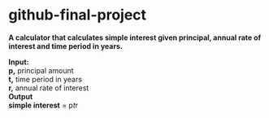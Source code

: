 # github-final-project

<b>A calculator that calculates simple interest given principal, annual rate of interest and time period in years.</b><br>

<b>Input:</b><br>
   <b>p,</b> principal amount<br>
   <b>t,</b> time period in years<br>
  <b> r,</b> annual rate of interest<br>
<b>Output</b><br>
  <b>simple interest</b> = p*t*r<br>
